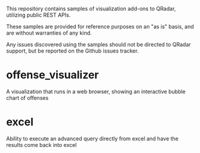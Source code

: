 
This repository contains samples of visualization add-ons to QRadar, utilizing public REST APIs.

These samples are provided for reference purposes on an "as is" basis, and are without warranties of any kind. 

Any issues discovered using the samples should not be directed to QRadar support, but be reported on the Github issues tracker.

offense_visualizer
==============
A visualization that runs in a web browser, showing an interactive bubble chart of offenses

excel
=====
Ability to execute an advanced query directly from excel and have the results come back into excel
